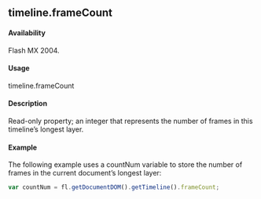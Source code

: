 ## timeline.frameCount

#### Availability

Flash MX 2004.

#### Usage

timeline.frameCount

#### Description

Read-only property; an integer that represents the number of frames in this timeline’s longest layer.

#### Example

The following example uses a countNum variable to store the number of frames in the current document’s longest layer:
```javascript
var countNum = fl.getDocumentDOM().getTimeline().frameCount;

```